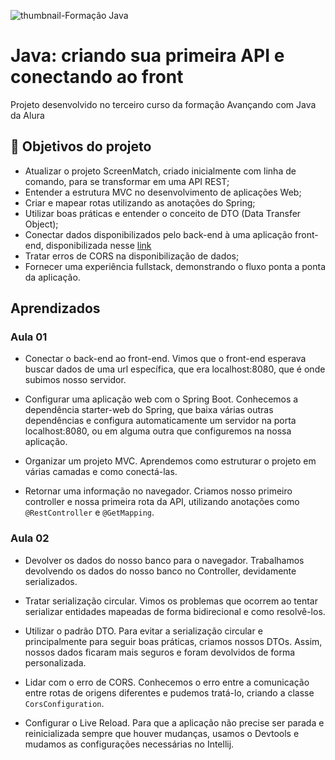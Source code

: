 ![thumbnail-Formação Java](https://github.com/jacqueline-oliveira/3356-java-screenmatch-web/assets/66698429/d1e7755b-0a61-411f-bb99-9fcfda44f00c)

# Java: criando sua primeira API e conectando ao front

Projeto desenvolvido no terceiro curso da formação Avançando com Java da Alura


## 🔨 Objetivos do projeto

- Atualizar o projeto ScreenMatch, criado inicialmente com linha de comando, para se transformar em uma API REST;
- Entender a estrutura MVC no desenvolvimento de aplicações Web;
- Criar e mapear rotas utilizando as anotações do Spring;
- Utilizar boas práticas e entender o conceito de DTO (Data Transfer Object); 
- Conectar dados disponibilizados pelo back-end à uma aplicação front-end, disponibilizada nesse [link](https://github.com/jacqueline-oliveira/3356-java-web-front) 
- Tratar erros de CORS na disponibilização de dados;
- Fornecer uma experiência fullstack, demonstrando o fluxo ponta a ponta da aplicação.

## Aprendizados

### Aula 01

- Conectar o back-end ao front-end. Vimos que o front-end esperava buscar dados de uma url específica, que era localhost:8080, que é onde subimos nosso servidor.

- Configurar uma aplicação web com o Spring Boot. Conhecemos a dependência starter-web do Spring, que baixa várias outras dependências e configura automaticamente um servidor na porta localhost:8080, ou em alguma outra que configuremos na nossa aplicação.

- Organizar um projeto MVC. Aprendemos como estruturar o projeto em várias camadas e como conectá-las.

- Retornar uma informação no navegador. Criamos nosso primeiro controller e nossa primeira rota da API, utilizando anotações como `@RestController` e `@GetMapping`.

### Aula 02

- Devolver os dados do nosso banco para o navegador. Trabalhamos devolvendo os dados do nosso banco no Controller, devidamente serializados.

- Tratar serialização circular. Vimos os problemas que ocorrem ao tentar serializar entidades mapeadas de forma bidirecional e como resolvê-los.

- Utilizar o padrão DTO. Para evitar a serialização circular e principalmente para seguir boas práticas, criamos nossos DTOs. Assim, nossos dados ficaram mais seguros e foram devolvidos de forma personalizada.

- Lidar com o erro de CORS. Conhecemos o erro entre a comunicação entre rotas de origens diferentes e pudemos tratá-lo, criando a classe `CorsConfiguration`.

- Configurar o Live Reload. Para que a aplicação não precise ser parada e reinicializada sempre que houver mudanças, usamos o Devtools e mudamos as configurações necessárias no Intellij.